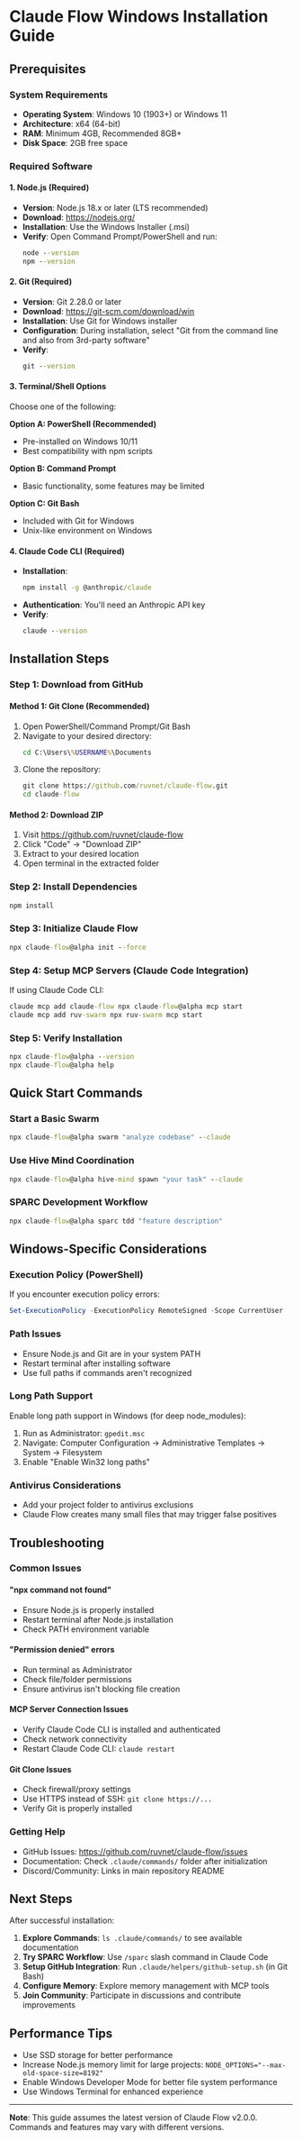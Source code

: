 # Claude Flow Windows Installation Guide

## Prerequisites

### System Requirements
- **Operating System**: Windows 10 (1903+) or Windows 11
- **Architecture**: x64 (64-bit)
- **RAM**: Minimum 4GB, Recommended 8GB+
- **Disk Space**: 2GB free space

### Required Software

#### 1. Node.js (Required)
- **Version**: Node.js 18.x or later (LTS recommended)
- **Download**: https://nodejs.org/
- **Installation**: Use the Windows Installer (.msi)
- **Verify**: Open Command Prompt/PowerShell and run:
  ```cmd
  node --version
  npm --version
  ```

#### 2. Git (Required)
- **Version**: Git 2.28.0 or later
- **Download**: https://git-scm.com/download/win
- **Installation**: Use Git for Windows installer
- **Configuration**: During installation, select "Git from the command line and also from 3rd-party software"
- **Verify**: 
  ```cmd
  git --version
  ```

#### 3. Terminal/Shell Options
Choose one of the following:

**Option A: PowerShell (Recommended)**
- Pre-installed on Windows 10/11
- Best compatibility with npm scripts

**Option B: Command Prompt**
- Basic functionality, some features may be limited

**Option C: Git Bash**
- Included with Git for Windows
- Unix-like environment on Windows

#### 4. Claude Code CLI (Required)
- **Installation**: 
  ```cmd
  npm install -g @anthropic/claude
  ```
- **Authentication**: You'll need an Anthropic API key
- **Verify**:
  ```cmd
  claude --version
  ```

## Installation Steps

### Step 1: Download from GitHub

#### Method 1: Git Clone (Recommended)
1. Open PowerShell/Command Prompt/Git Bash
2. Navigate to your desired directory:
   ```cmd
   cd C:\Users\%USERNAME%\Documents
   ```
3. Clone the repository:
   ```cmd
   git clone https://github.com/ruvnet/claude-flow.git
   cd claude-flow
   ```

#### Method 2: Download ZIP
1. Visit https://github.com/ruvnet/claude-flow
2. Click "Code" → "Download ZIP"
3. Extract to your desired location
4. Open terminal in the extracted folder

### Step 2: Install Dependencies
```cmd
npm install
```

### Step 3: Initialize Claude Flow
```cmd
npx claude-flow@alpha init --force
```

### Step 4: Setup MCP Servers (Claude Code Integration)
If using Claude Code CLI:
```cmd
claude mcp add claude-flow npx claude-flow@alpha mcp start
claude mcp add ruv-swarm npx ruv-swarm mcp start
```

### Step 5: Verify Installation
```cmd
npx claude-flow@alpha --version
npx claude-flow@alpha help
```

## Quick Start Commands

### Start a Basic Swarm
```cmd
npx claude-flow@alpha swarm "analyze codebase" --claude
```

### Use Hive Mind Coordination
```cmd
npx claude-flow@alpha hive-mind spawn "your task" --claude
```

### SPARC Development Workflow
```cmd
npx claude-flow@alpha sparc tdd "feature description"
```

## Windows-Specific Considerations

### Execution Policy (PowerShell)
If you encounter execution policy errors:
```powershell
Set-ExecutionPolicy -ExecutionPolicy RemoteSigned -Scope CurrentUser
```

### Path Issues
- Ensure Node.js and Git are in your system PATH
- Restart terminal after installing software
- Use full paths if commands aren't recognized

### Long Path Support
Enable long path support in Windows (for deep node_modules):
1. Run as Administrator: `gpedit.msc`
2. Navigate: Computer Configuration → Administrative Templates → System → Filesystem
3. Enable "Enable Win32 long paths"

### Antivirus Considerations
- Add your project folder to antivirus exclusions
- Claude Flow creates many small files that may trigger false positives

## Troubleshooting

### Common Issues

#### "npx command not found"
- Ensure Node.js is properly installed
- Restart terminal after Node.js installation
- Check PATH environment variable

#### "Permission denied" errors
- Run terminal as Administrator
- Check file/folder permissions
- Ensure antivirus isn't blocking file creation

#### MCP Server Connection Issues
- Verify Claude Code CLI is installed and authenticated
- Check network connectivity
- Restart Claude Code CLI: `claude restart`

#### Git Clone Issues
- Check firewall/proxy settings
- Use HTTPS instead of SSH: `git clone https://...`
- Verify Git is properly installed

### Getting Help
- GitHub Issues: https://github.com/ruvnet/claude-flow/issues
- Documentation: Check `.claude/commands/` folder after initialization
- Discord/Community: Links in main repository README

## Next Steps

After successful installation:

1. **Explore Commands**: `ls .claude/commands/` to see available documentation
2. **Try SPARC Workflow**: Use `/sparc` slash command in Claude Code
3. **Setup GitHub Integration**: Run `.claude/helpers/github-setup.sh` (in Git Bash)
4. **Configure Memory**: Explore memory management with MCP tools
5. **Join Community**: Participate in discussions and contribute improvements

## Performance Tips

- Use SSD storage for better performance
- Increase Node.js memory limit for large projects: `NODE_OPTIONS="--max-old-space-size=8192"`
- Enable Windows Developer Mode for better file system performance
- Use Windows Terminal for enhanced experience

---

**Note**: This guide assumes the latest version of Claude Flow v2.0.0. Commands and features may vary with different versions.